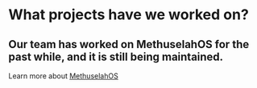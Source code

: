 # What projects have we worked on?

## Our team has worked on MethuselahOS for the past while, and it is still being maintained.

Learn more about [MethuselahOS](methuselah.md)